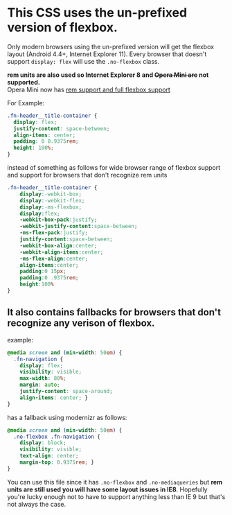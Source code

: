 # This CSS uses the un-prefixed version of flexbox.  
Only modern browsers using the un-prefixed version will get the flexbox layout (Android 4.4+, Internet Explorer 11). Every browser that doesn't support ``display: flex`` will use the ```.no-flexbox``` class.  

**rem units are also used so Internet Explorer 8 and ~~Opera Mini are~~ not supported.**  
Opera Mini now has [rem support and full flexbox support](https://dev.opera.com/blog/opera-mini-server-upgrade/)

For Example:
```css  
.fn-header__title-container {
  display: flex;
  justify-content: space-between;
  align-items: center;
  padding: 0 0.9375rem;
  height: 100%;
}
```  
instead of something as follows for wide browser range of flexbox support and support for browsers that don't recognize rem units

```css
.fn-header__title-container {
    display:-webkit-box;
    display:-webkit-flex;
    display:-ms-flexbox;
    display:flex;
    -webkit-box-pack:justify;
    -webkit-justify-content:space-between;
    -ms-flex-pack:justify;
    justify-content:space-between;
    -webkit-box-align:center;
    -webkit-align-items:center;
    -ms-flex-align:center;
    align-items:center;
    padding:0 15px;
    padding:0 .9375rem;
    height:100%
}
```  
## It also contains fallbacks for browsers that don't recognize any verison of  flexbox.  
example:  
```css  
@media screen and (min-width: 50em) {
  .fn-navigation {
    display: flex;
    visibility: visible;
    max-width: 80%;
    margin: auto;
    justify-content: space-around;
    align-items: center; }
}
```  
has a fallback using modernizr as follows:  
```css  
@media screen and (min-width: 50em) {
  .no-flexbox .fn-navigation {
    display: block;
    visibility: visible;
    text-align: center;
    margin-top: 0.9375rem; }
}  
```  
You can use this file since it has ```.no-flexbox``` and ```.no-mediaqueries``` but **rem units are still used you will have some layout issues in IE8**. Hopefully you're lucky enough not to have to support anything less than IE 9 but that's not always the case.
